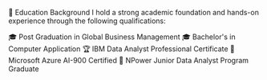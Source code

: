 🏫 Education Background
I hold a strong academic foundation and hands-on experience through the following qualifications:

🎓 Post Graduation in Global Business Management
🎓 Bachelor's in Computer Application
🏆 IBM Data Analyst Professional Certificate
🏅 Microsoft Azure AI-900 Certified
🏅 NPower Junior Data Analyst Program Graduate
